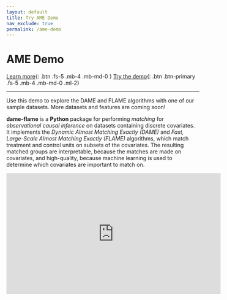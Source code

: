 ```yaml
---
layout: default
title: Try AME Demo
nav_exclude: true
permalink: /ame-demo
---
```


# AME Demo

[Learn more](https://almost-matching-exactly.github.io/DAME-FLAME-Python-Package/){: .btn .fs-5 .mb-4 .mb-md-0 } [Try the demo](https://ame-demo.cs.duke.edu/flame/toy_dataset1){: .btn .btn-primary .fs-5 .mb-4 .mb-md-0 .ml-2}

---

Use this demo to explore the DAME and FLAME algorithms with one of our sample datasets. More datasets
and features are coming soon!

**dame-flame** is a **Python** package for performing *matching* for *observational causal inference* on datasets containing discrete covariates. It implements the *Dynamic Almost Matching Exactly (DAME)* and *Fast, Large-Scale Almost Matching Exactly (FLAME)* algorithms, which match treatment and control units on subsets of the covariates. The resulting matched groups are interpretable,  because the matches are made on covariates, and high-quality, because machine learning is used to determine which covariates are important to match on.

<iframe 
width="560" 
height="315" 
src="https://www.youtube.com/embed/it2jRF85HG8" 
title="YouTube video player" 
frameborder="0" 
allow="accelerometer; autoplay; clipboard-write; encrypted-media; gyroscope; picture-in-picture" 
allowfullscreen></iframe>
